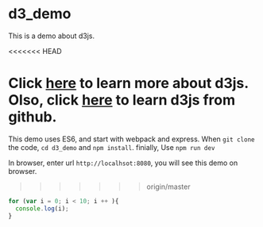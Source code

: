 # d3_demo

This is a demo about d3js.

<<<<<<< HEAD

Click [here](https://d3js.org/) to learn more about d3js.
Olso, click [here](https://github.com/mbostock/d3) to learn d3js from github.
=======
This demo uses ES6, and start with webpack and express.
When `git clone` the code, `cd d3_demo` and `npm install`. finially, Use `npm run dev`

In browser, enter url `http://localhsot:8080`, you will see this demo on browser.
>>>>>>> origin/master

```javascript
for (var i = 0; i < 10; i ++ ){
  console.log(i);
}
```
